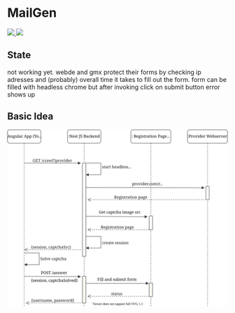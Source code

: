 # MailGen

<a href="https://badges.mit-license.org/" alt="MIT Licence">
    <img src="https://img.shields.io/badge/license-MIT-0677b7" />
</a>
<a href="https://badges.mit-license.org/" alt="MIT Licence">
    <img src="https://img.shields.io/badge/state-NOT WORKING-e74c3c" />
</a>

## State

not working yet. webde and gmx protect their forms by checking ip adresses and (probably) overall time it takes to fill out the form. form can be filled with headless chrome but after invoking click on submit button error shows up

## Basic Idea

![alt text](doc/sequence_diagram.svg)
